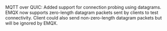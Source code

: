 MQTT over QUIC: Added support for connection probing using datagrams.
EMQX now supports zero-length datagram packets sent by clients to test connectivity.
Client could also send non-zero-length datagram packets but will be ignored by EMQX.
